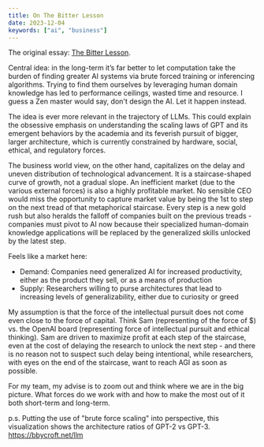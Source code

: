 ```yaml
---
title: On The Bitter Lesson
date: 2023-12-04
keywords: ["ai", "business"]
---
```


The original essay: [The Bitter Lesson](http://www.incompleteideas.net/IncIdeas/BitterLesson.html).

Central idea: in the long-term it’s far better to let computation take the burden of finding greater AI systems via brute forced training or inferencing algorithms. Trying to find them ourselves by leveraging human domain knowledge has led to performance ceilings, wasted time and resource. I guess a Zen master would say, don't design the AI. Let it happen instead.

The idea is ever more relevant in the trajectory of LLMs. This could explain the obsessive emphasis on understanding the scaling laws of GPT and its emergent behaviors by the academia and its feverish pursuit of bigger, larger architecture, which is currently constrained by hardware, social, ethical, and regulatory forces.

The business world view, on the other hand, capitalizes on the delay and uneven distribution of technological advancement. It is a staircase-shaped curve of growth, not a gradual slope. An inefficient market (due to the various external forces) is also a highly profitable market. No sensible CEO would miss the opportunity to capture market value by being the 1st to step on the next tread of that metaphorical staircase. Every step is a new gold rush but also heralds the falloff of companies built on the previous treads - companies must pivot to AI now because their specialized human-domain knowledge applications will be replaced by the generalized skills unlocked by the latest step.

Feels like a market here:

- Demand: Companies need generalized AI for increased productivity, either as the product they sell, or as a means of production
- Supply: Researchers willing to purse architectures that lead to increasing levels of generalizability, either due to curiosity or greed

My assumption is that the force of the intellectual pursuit does not come even close to the force of capital. Think Sam (representing of the force of $) vs. the OpenAI board (representing force of intellectual pursuit and ethical thinking). Sam are driven to maximize profit at each step of the staircase, even at the cost of delaying the research to unlock the next step - and there is no reason not to suspect such delay being intentional, while researchers, with eyes on the end of the staircase, want to reach AGI as soon as possible.

For my team, my advise is to zoom out and think where we are in the big picture. What forces do we work with and how to make the most out of it both short-term and long-term.

p.s. Putting the use of "brute force scaling" into perspective, this visualization shows the architecture ratios of GPT-2 vs GPT-3. https://bbycroft.net/llm
